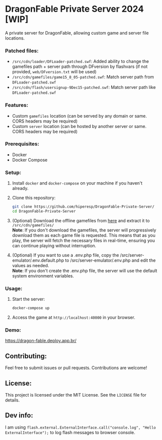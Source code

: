 # DragonFable Private Server 2024 [WIP]

A private server for DragonFable, allowing custom game and server file locations.

### Patched files:

- `/src/cdn/loader/DFLoader-patched.swf`: Added ability to change the gamefiles path + server path through DFversion by flashvars (if not provided, `web/DFversion.txt` will be used)
- `/src/cdn/gamefiles/game15_8_05-patched.swf`: Match server path from `DFLoader-patched.swf`
- `/src/cdn/flash/usersignup-9Dec15-patched.swf`: Match server path like `DFLoader-patched.swf`

### Features:

- Custom `gamefiles` location (can be served by any domain or same. CORS headers may be required)
- Custom `server` location (can be hosted by another server or same. CORS headers may be required)

### Prerequisites:

- Docker
- Docker Compose

### Setup:

1. Install `docker` and `docker-compose` on your machine if you haven't already.
2. Clone this repository:
    ```sh
    git clone https://github.com/hiperesp/DragonFable-Private-Server/
    cd DragonFable-Private-Server
    ```
3. (Optional) Download the offline gamefiles from [here](https://www.mediafire.com/file/7ce4vkkwokmx2h1/gamefiles.zip/file) and extract it to `/src/cdn/gamefiles/`\
    **Note**: If you don't download the gamefiles, the server will progressively download them as each game file is requested. This means that as you play, the server will fetch the necessary files in real-time, ensuring you can continue playing without interruption.

4. (Optional) If you want to use a .env.php file, copy the /src/server-emulator/.env.default.php to /src/server-emulator/.env.php and edit the values as needed.\
    **Note**: If you don't create the .env.php file, the server will use the default system environment variables.

### Usage:

1. Start the server:
    ```sh
    docker-compose up
    ```
2. Access the game at `http://localhost:40000` in your browser.

### Demo:

https://dragon-fable.deploy.app.br/

## Contributing:

Feel free to submit issues or pull requests. Contributions are welcome!

## License:

This project is licensed under the MIT License. See the `LICENSE` file for details.

## Dev info:

I am using `flash.external.ExternalInterface.call("console.log", "Hello ExternalInterface");` to log flash messages to browser console.
